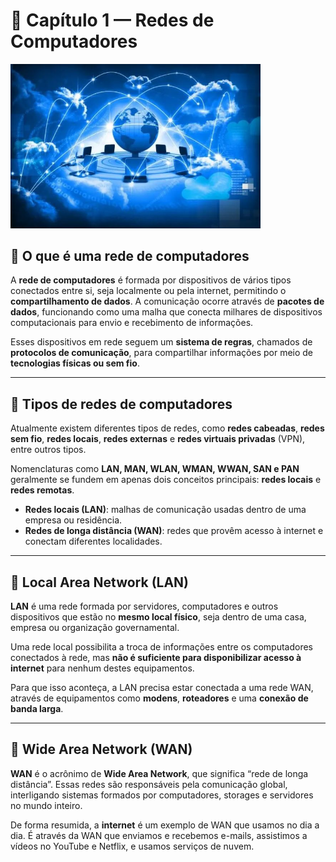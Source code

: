 # 📘 Capítulo 1 — Redes de Computadores

<img src="net.jpg" alt="Rede de computadores" width="400">

## 🔹 O que é uma rede de computadores

A **rede de computadores** é formada por dispositivos de vários tipos conectados entre si, seja localmente ou pela internet, permitindo o **compartilhamento de dados**. A comunicação ocorre através de **pacotes de dados**, funcionando como uma malha que conecta milhares de dispositivos computacionais para envio e recebimento de informações.

Esses dispositivos em rede seguem um **sistema de regras**, chamados de **protocolos de comunicação**, para compartilhar informações por meio de **tecnologias físicas ou sem fio**.

---

## 🔹 Tipos de redes de computadores

Atualmente existem diferentes tipos de redes, como **redes cabeadas**, **redes sem fio**, **redes locais**, **redes externas** e **redes virtuais privadas** (VPN), entre outros tipos.

Nomenclaturas como **LAN, MAN, WLAN, WMAN, WWAN, SAN e PAN** geralmente se fundem em apenas dois conceitos principais: **redes locais** e **redes remotas**.

- **Redes locais (LAN)**: malhas de comunicação usadas dentro de uma empresa ou residência.  
- **Redes de longa distância (WAN)**: redes que provêm acesso à internet e conectam diferentes localidades.

---

## 🔹 Local Area Network (LAN)

**LAN** é uma rede formada por servidores, computadores e outros dispositivos que estão no **mesmo local físico**, seja dentro de uma casa, empresa ou organização governamental.

Uma rede local possibilita a troca de informações entre os computadores conectados à rede, mas **não é suficiente para disponibilizar acesso à internet** para nenhum destes equipamentos.  

Para que isso aconteça, a LAN precisa estar conectada a uma rede WAN, através de equipamentos como **modens**, **roteadores** e uma **conexão de banda larga**.

---

## 🔹 Wide Area Network (WAN)

**WAN** é o acrônimo de **Wide Area Network**, que significa “rede de longa distância”. Essas redes são responsáveis pela comunicação global, interligando sistemas formados por computadores, storages e servidores no mundo inteiro.

De forma resumida, a **internet** é um exemplo de WAN que usamos no dia a dia. É através da WAN que enviamos e recebemos e-mails, assistimos a vídeos no YouTube e Netflix, e usamos serviços de nuvem.
